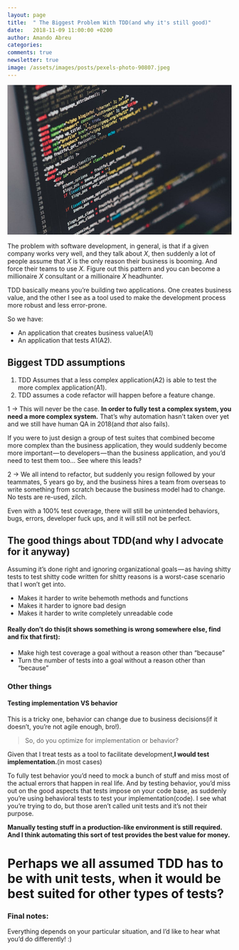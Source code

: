 ```yaml
---
layout: page
title:  " The Biggest Problem With TDD(and why it's still good)"
date:   2018-11-09 11:00:00 +0200
author: Amando Abreu
categories:
comments: true
newsletter: true
image: /assets/images/posts/pexels-photo-90807.jpeg
---
```


![companyapp](/assets/images/posts/pexels-photo-90807.jpeg "Company app")

The problem with software development, in general, is that if a given company works very well, and they talk about _X_, then suddenly a lot of people assume that _X_ is the only reason their business is booming. And force their teams to use _X._ Figure out this pattern and you can become a millionaire _X_ consultant or a millionaire _X_ headhunter.

TDD basically means you’re building two applications. One creates business value, and the other I see as a tool used to make the development process more robust and less error-prone.

So we have:

- An application that creates business value(A1)
- An application that tests A1(A2).

## Biggest TDD assumptions

1. TDD Assumes that a less complex application(A2) is able to test the more complex application(A1). 
2. TDD assumes a code refactor will happen before a feature change.

1 -&gt; This will never be the case. **In order to fully test a complex system, you need a more complex system.** That’s why automation hasn’t taken over yet and we still have human QA in 2018(and _that_ also fails).

If you were to just design a group of test suites that combined become more complex than the business application, they would suddenly become more important — to developers — than the business application, and you’d need to test them too… See where this leads?

2 -&gt; We all intend to refactor, but suddenly you resign followed by your teammates, 5 years go by, and the business hires a team from overseas to write something from scratch because the business model had to change. No tests are re-used, zilch.

Even with a 100% test coverage, there will still be unintended behaviors, bugs, errors, developer fuck ups, and it will still not be perfect.

## The good things about TDD(and why I advocate for it anyway)

Assuming it’s done right and ignoring organizational goals — as having shitty tests to test shitty code written for shitty reasons is a worst-case scenario that I won’t get into.

- Makes it harder to write behemoth methods and functions
- Makes it harder to ignore bad design
- Makes it harder to write completely unreadable code

#### Really don’t do this(it shows something is wrong somewhere else, find and fix that first):

- Make high test coverage a goal without a reason other than “because”
- Turn  the number of tests into a goal without a reason other than “because”

### Other things

#### Testing implementation VS behavior 

This is a tricky one, behavior can change due to business decisions(if it doesn’t, you’re not agile enough, bro!).

> So, do you optimize for implementation or behavior?

Given that I treat tests as a tool to facilitate development,**I would test implementation.**(in most cases)

To fully test behavior you’d need to mock a bunch of stuff and miss most of the actual errors that happen in real life. And by testing behavior, you’d miss out on the good aspects that tests impose on your code base, as suddenly you’re using behavioral tests to test your implementation(code). I see what you’re trying to do, but those aren’t called unit tests and it’s not their purpose.

**Manually testing stuff in a production-like environment is still required. And I think automating this sort of test provides the best value for money.**

# Perhaps we all assumed TDD has to be with unit tests, when it would be best suited for other types of tests?

### Final notes:

Everything depends on your particular situation, and I’d like to hear what you’d do differently! :)
